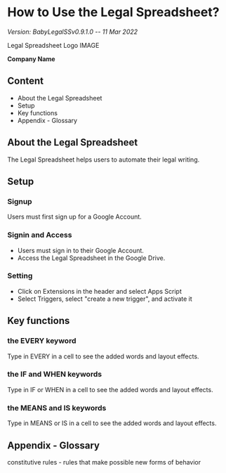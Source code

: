 

# How to Use the Legal Spreadsheet?

*Version: BabyLegalSSv0.9.1.0 -- 11 Mar 2022*

Legal Spreadsheet Logo IMAGE

**Company Name**

## Content

* About the Legal Spreadsheet
* Setup
* Key functions
* Appendix - Glossary

## About the Legal Spreadsheet

The Legal Spreadsheet helps users to automate their legal writing.

## Setup

### Signup

Users must first sign up for a Google Account.

### Signin and Access

* Users must sign in to their Google Account.
* Access the Legal Spreadsheet in the Google Drive.

### Setting

* Click on Extensions in the header and select Apps Script
* Select Triggers, select "create a new trigger", and activate it

## Key functions

### the EVERY keyword

Type in EVERY in a cell to see the added words and layout effects.

### the IF and WHEN keywords

Type in IF or WHEN in a cell to see the added words and layout effects.

### the MEANS and IS keywords

Type in MEANS or IS in a cell to see the added words and layout effects.

## Appendix - Glossary

constitutive rules - rules that make possible new forms of behavior

